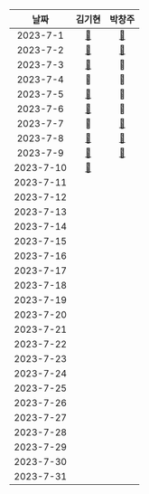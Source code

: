|날짜|김기현|박창주|
|:---:|:---:|:---:|
|2023-7-1|[🔵](https://github.com/KimKiHyun0206/Backend-Study/tree/main)|[🔵](https://github.com/ds4pae/Daily-Study)|
|2023-7-2|[🔵](https://github.com/KimKiHyun0206/Backend-Study/tree/main) |[🔵](https://github.com/ds4pae/Daily-Study)|
|2023-7-3|[🔵](https://github.com/KimKiHyun0206/Backend-Study/tree/main) |🔴|
|2023-7-4|🔴 |🔴|
|2023-7-5|[🔵](https://github.com/KimKiHyun0206/Backend-Study/tree/main)|🔴|
|2023-7-6| [🔵](https://github.com/KimKiHyun0206/Backend-Study/tree/main)|🔴|
|2023-7-7|🔴|[🔵](https://github.com/ds4pae/Daily-Study)|
|2023-7-8|[🔵](https://github.com/KimKiHyun0206/Backend-Study/tree/main)|[🔵](https://github.com/ds4pae/Daily-Study)|
|2023-7-9|[🔵](https://github.com/KimKiHyun0206/Backend-Study/tree/main)|[🔵](https://github.com/ds4pae/Daily-Study)|
|2023-7-10|[🔵](https://github.com/KimKiHyun0206/Backend-Study/tree/main)|
|2023-7-11||
|2023-7-12||
|2023-7-13||
|2023-7-14||
|2023-7-15||
|2023-7-16||
|2023-7-17||
|2023-7-18||
|2023-7-19||
|2023-7-20||
|2023-7-21||
|2023-7-22||
|2023-7-23||
|2023-7-24||
|2023-7-25||
|2023-7-26||
|2023-7-27||
|2023-7-28||
|2023-7-29||
|2023-7-30||
|2023-7-31||
